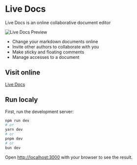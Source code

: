 # Live Docs

Live Docs is an online collaborative document editor

<image src="./Readme_cover.png" alt="Live Docs Preview">

-   Change your markdown documents online
-   Invite other authors to collaborate with you
-   Make sticky and floating comments
-   Manage accesses to a document

## Visit online

[Live Docs](https://live-docs-teal-ten.vercel.app/)

## Run localy

First, run the development server:

```bash
npm run dev
# or
yarn dev
# or
pnpm dev
# or
bun dev
```

Open [http://localhost:3000](http://localhost:3000) with your browser to see the result.
